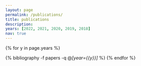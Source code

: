 ```yaml
---
layout: page
permalink: /publications/
title: publications
description:
years: [2022, 2021, 2020, 2019, 2018]
nav: true
---
```


<div class="publications">

{% for y in page.years %}
  <!-- <h2 class="year">{{y}}</h2> -->
  {% bibliography -f papers -q @*[year={{y}}]* %}
{% endfor %}

</div>
